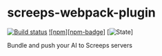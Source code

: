 # screeps-webpack-plugin

[![Build status][travis-ci-badge]](travis-ci) [![npm][npm-badge]](npm) [![State][state-badge]]

Bundle and push your AI to Screeps servers

[travis-ci]: https://travis-ci.org/langri-sha/screeps-webpack-plugin
[travis-ci-badge]: https://travis-ci.org/langri-sha/screeps-webpack-plugin.svg?branch=master
[state-badge]: https://img.shields.io/badge/state-unstable-red.svg
